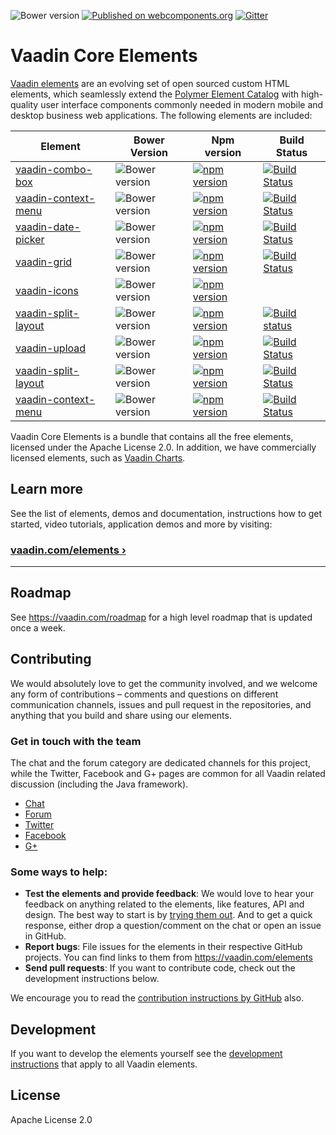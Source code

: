 ![Bower version](https://badge.fury.io/bo/vaadin-core-elements.svg)
[![Published on webcomponents.org](https://img.shields.io/badge/webcomponents.org-published-blue.svg)](https://www.webcomponents.org/collection/vaadin/vaadin-core-elements)
[![Gitter](https://badges.gitter.im/Join%20Chat.svg)](https://gitter.im/vaadin/vaadin-core-elements?utm_source=badge&utm_medium=badge&utm_campaign=pr-badge)

# Vaadin Core Elements

[Vaadin elements](https://vaadin.com/elements) are an evolving set of open sourced custom HTML elements, which seamlessly extend the [Polymer Element Catalog](https://elements.polymer-project.org) with high-quality user interface components commonly needed in modern mobile and desktop business web applications. The following elements are included:

| Element | Bower Version | Npm version | Build Status |
|---------|---------------|-------------|--------------|
| [vaadin-combo-box](https://github.com/vaadin/vaadin-combo-box) | ![Bower version](https://badge.fury.io/bo/vaadin-combo-box.svg) | [![npm version](https://badge.fury.io/js/vaadin-combo-box.svg)](https://www.npmjs.com/package/vaadin-combo-box) | [![Build Status](https://travis-ci.org/vaadin/vaadin-combo-box.svg?branch=master)](https://travis-ci.org/vaadin/vaadin-combo-box) |
| [vaadin-context-menu](https://github.com/vaadin/vaadin-context-menu) | ![Bower version](https://badge.fury.io/bo/vaadin-context-menu.svg) | [![npm version](https://badge.fury.io/js/vaadin-context-menu.svg)](https://www.npmjs.com/package/vaadin-context-menu) | [![Build Status](https://travis-ci.org/vaadin/vaadin-context-menu.svg?branch=master)](https://travis-ci.org/vaadin/vaadin-context-menu) |
| [vaadin-date-picker](https://github.com/vaadin/vaadin-date-picker) | ![Bower version](https://badge.fury.io/bo/vaadin-date-picker.svg) | [![npm version](https://badge.fury.io/js/vaadin-date-picker.svg)](https://www.npmjs.com/package/vaadin-date-picker) | [![Build Status](https://travis-ci.org/vaadin/vaadin-date-picker.svg?branch=master)](https://travis-ci.org/vaadin/vaadin-date-picker) |
| [vaadin-grid](https://github.com/vaadin/vaadin-grid) | ![Bower version](https://badge.fury.io/bo/vaadin-grid.svg) | [![npm version](https://badge.fury.io/js/vaadin-grid.svg)](https://www.npmjs.com/package/vaadin-grid) | [![Build Status](https://travis-ci.org/vaadin/vaadin-grid.svg?branch=2.0-dev)](https://travis-ci.org/vaadin/vaadin-grid) |
| [vaadin-icons](https://github.com/vaadin/vaadin-icons) | ![Bower version](https://badge.fury.io/bo/vaadin-icons.svg) | [![npm version](https://badge.fury.io/js/vaadin-icons.svg)](https://www.npmjs.com/package/vaadin-icons) | |
| [vaadin-split-layout](https://github.com/vaadin/vaadin-split-layout) | ![Bower version](https://badge.fury.io/bo/vaadin-split-layout.svg) | [![npm version](https://badge.fury.io/js/vaaadin-split-layout.svg)](https://www.npmjs.com/package/vaadin-split-layout) | [![Build status](https://travis-ci.org/vaadin/vaadin-split-layout.svg?branch=master)](https://travis-ci.org/vaadin/vaadin-split-layout) |
| [vaadin-upload](https://github.com/vaadin/vaadin-upload) | ![Bower version](https://badge.fury.io/bo/vaadin-upload.svg) | [![npm version](https://badge.fury.io/js/vaadin-upload.svg)](https://www.npmjs.com/package/vaadin-upload) | [![Build Status](https://travis-ci.org/vaadin/vaadin-upload.svg?branch=master)](https://travis-ci.org/vaadin/vaadin-upload) |
| [vaadin-split-layout](https://github.com/vaadin/vaadin-split-layout) | ![Bower version](https://badge.fury.io/bo/vaadin-split-layout.svg) | [![npm version](https://badge.fury.io/js/vaadin-split-layout.svg)](https://www.npmjs.com/package/vaadin-split-layout) | [![Build Status](https://travis-ci.org/vaadin/vaadin-split-layout.svg?branch=master)](https://travis-ci.org/vaadin/vaadin-split-layout) |
| [vaadin-context-menu](https://github.com/vaadin/vaadin-context-menu) | ![Bower version](https://badge.fury.io/bo/vaadin-context-menu.svg) | [![npm version](https://badge.fury.io/js/vaadin-context-menu.svg)](https://www.npmjs.com/package/vaadin-context-menu) | [![Build Status](https://travis-ci.org/vaadin/vaadin-context-menu.svg?branch=master)](https://travis-ci.org/vaadin/vaadin-context-menu) |

Vaadin Core Elements is a bundle that contains all the free elements, licensed under the Apache License 2.0. In addition, we have commercially licensed elements, such as [Vaadin Charts](https://github.com/vaadin/vaadin-charts).

## Learn more

See the list of elements, demos and documentation, instructions how to get started, video tutorials, application demos and more by visiting:

### [vaadin.com/elements ›](https://vaadin.com/elements)

---

## Roadmap

See https://vaadin.com/roadmap for a high level roadmap that is updated once a week.

## Contributing

We would absolutely love to get the community involved, and we welcome any form of contributions – comments and questions on different communication channels, issues and pull request in the repositories, and anything that you build and share using our elements.

### Get in touch with the team

The chat and the forum category are dedicated channels for this project, while the Twitter, Facebook and G+ pages are common for all Vaadin related discussion (including the Java framework).

- [Chat](https://gitter.im/vaadin/vaadin-core-elements)
- [Forum](https://vaadin.com/forum/#!/category/9848927)
- [Twitter](https://twitter.com/vaadin)
- [Facebook](https://www.facebook.com/vaadin/)
- [G+](https://plus.google.com/communities/108116678608923665301)

### Some ways to help:

- **Test the elements and provide feedback**: We would love to hear your feedback on anything related to the elements, like features, API and design. The best way to start is by [trying them out](https://vaadin.com/docs/-/part/elements/elements-getting-started.html). And to get a quick response, either drop a question/comment on the chat or open an issue in GitHub.
- **Report bugs**: File issues for the elements in their respective GitHub projects. You can find links to them from https://vaadin.com/elements
- **Send pull requests**: If you want to contribute code, check out the development instructions below.

We encourage you to read the [contribution instructions by GitHub](https://guides.github.com/activities/contributing-to-open-source/#contributing) also.

## Development

If you want to develop the elements yourself see the [development instructions](DEVELOPMENT.md) that apply to all Vaadin elements.

## License

Apache License 2.0
